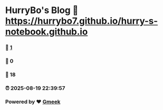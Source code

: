# HurryBo's Blog :link: https://hurrybo7.github.io/hurry-s-notebook.github.io 
### :page_facing_up: [1](https://hurrybo7.github.io/hurry-s-notebook.github.io/tag.html) 
### :speech_balloon: 0 
### :hibiscus: 18 
### :alarm_clock: 2025-08-19 22:39:57 
### Powered by :heart: [Gmeek](https://github.com/Meekdai/Gmeek)
